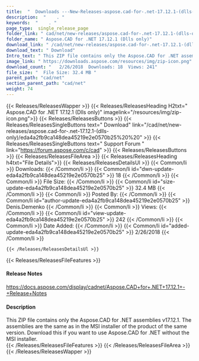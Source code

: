 ```yaml
---
title:  "  Downloads ---New-Releases-aspose.cad-for-.net-17.12.1-(dlls-only) . " 
description:  "    . " 
keywords:  "    . " 
page_type:  single_release_page
folder_link: " cad/net/new-releases/aspose.cad-for-.net-17.12.1-(dlls-only)/"
folder_name: " Aspose.CAD for .NET 17.12.1 (Dlls only)"
download_link: " /cad/net/new-releases/aspose.cad-for-.net-17.12.1-(dlls-only)/eda4a2fb9ca148dea45219e2e0570b25"
download_text: " Download"
Intro_text: " This ZIP file contains only the Aspose.CAD for .NET assemblies v17.12.1. The ass..."
image_link: " https://downloads.aspose.com/resources/img/zip-icon.png"
download_count: "   2/26/2018  Downloads: 18  Views: 241"
file_size: "  File Size: 32.4 MB "
parent_path: "cad/net"
section_parent_path: "cad/net"
weight: 74 
---
```


{{< Releases/ReleasesWapper >}}
  {{< Releases/ReleasesHeading H2txt=" Aspose.CAD for .NET 17.12.1 (Dlls only)" imagelink="/resources/img/zip-icon.png">}}
  {{< Releases/ReleasesButtons >}}
    {{< Releases/ReleasesSingleButtons text=" Download" link="/cad/net/new-releases/aspose.cad-for-.net-17.12.1-(dlls-only)/eda4a2fb9ca148dea45219e2e0570b25%20%20" >}}
    {{< Releases/ReleasesSingleButtons text=" Support Forum " link="https://forum.aspose.com/c/cad" >}}
  {{< Releases/ReleasesButtons >}}
  {{< Releases/ReleasesFileArea >}}
    {{< Releases/ReleasesHeading h4txt="File Details">}}
    {{< Releases/ReleasesDetailsUl >}}
            {{< Common/li  >}} Downloads: {{< /Common/li >}} 
      {{< Common/li id="dwn-update-eda4a2fb9ca148dea45219e2e0570b25" >}} 18 {{< /Common/li >}} 
      {{< Common/li  >}} File Size: {{< /Common/li >}} 
      {{< Common/li id="size-update-eda4a2fb9ca148dea45219e2e0570b25" >}} 32.4 MB {{< /Common/li >}} 
      {{< Common/li  >}} Posted By: {{< /Common/li >}} 
      {{< Common/li id="author-update-eda4a2fb9ca148dea45219e2e0570b25" >}} Denis.Demenko {{< /Common/li >}} 
      {{< Common/li  >}} Views: {{< /Common/li >}} 
      {{< Common/li id="view-update-eda4a2fb9ca148dea45219e2e0570b25" >}} 242 {{< /Common/li >}} 
      {{< Common/li  >}} Date Added: {{< /Common/li >}} 
      {{< Common/li id="added-update-eda4a2fb9ca148dea45219e2e0570b25" >}} 2/26/2018 {{< /Common/li >}} 

    {{< /Releases/ReleasesDetailsUl >}}

  {{< Releases/ReleasesFileFeatures >}}
      <h4>Release Notes</h4><div><a href="https://docs.aspose.com/display/cadnet/Aspose.CAD+for+.NET+17.12.1+-+Release+Notes">https://docs.aspose.com/display/cadnet/Aspose.CAD+for+.NET+17.12.1+-+Release+Notes</a></div><h4>Description</h4><div class="HTMLDescription">This ZIP file contains only the Aspose.CAD for .NET assemblies v17.12.1. The assemblies are the same as in the MSI installer of the product of the same version. Download this if you want to use Aspose.CAD for .NET without the MSI installer.</div>
  {{< /Releases/ReleasesFileFeatures >}}
 {{< /Releases/ReleasesFileArea >}}
{{< /Releases/ReleasesWapper >}}


